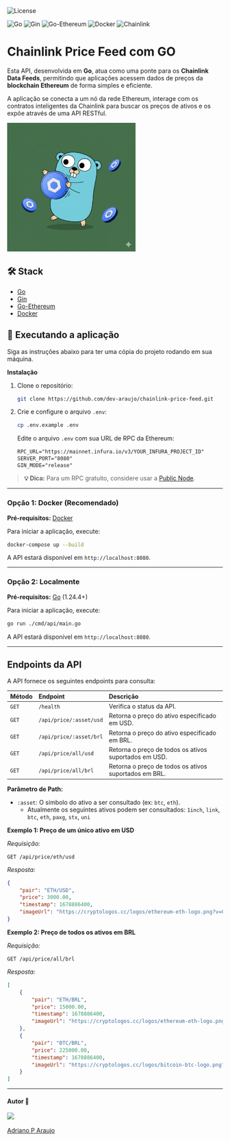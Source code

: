   
<img src="https://img.shields.io/static/v1?label=license&message=MIT&color=5965E0&labelColor=121214" alt="License">


  

<img src="https://img.shields.io/badge/Go-00ADD8?style=for-the-badge&logo=go&logoColor=white" alt="Go"> <img src="https://img.shields.io/badge/Gin-0077B5?style=for-the-badge&logo=gin&logoColor=white" alt="Gin"> <img src="https://img.shields.io/badge/Ethereum-3C3C3D?style=for-the-badge&logo=ethereum&logoColor=white" alt="Go-Ethereum"> <img src="https://img.shields.io/badge/Docker-2496ED?style=for-the-badge&logo=docker&logoColor=white" alt="Docker"> <img src="https://img.shields.io/badge/Chainlink-375BD2?style=for-the-badge&logo=chainlink&logoColor=white" alt="Chainlink">

# Chainlink Price Feed com GO

Esta API, desenvolvida em **Go**, atua como uma ponte para os **Chainlink Data Feeds**, permitindo que aplicações acessem dados de preços da **blockchain Ethereum** de forma simples e eficiente.

A aplicação se conecta a um nó da rede Ethereum, interage com os contratos inteligentes da Chainlink para buscar os preços de ativos e os expõe através de uma API RESTful.

<img src='./assets/gopher-link.png' width='300'>

## 🛠️ Stack

*   [Go](https://golang.org/)
*   [Gin](https://github.com/gin-gonic/gin)
*   [Go-Ethereum](https://github.com/ethereum/go-ethereum)
*   [Docker](https://www.docker.com/)

## 🚀 Executando a aplicação

Siga as instruções abaixo para ter uma cópia do projeto rodando em sua máquina.

**Instalação**

1.  Clone o repositório:
    ```sh
    git clone https://github.com/dev-araujo/chainlink-price-feed.git
    ```

2.  Crie e configure o arquivo `.env`:
    ```sh
    cp .env.example .env
    ```
    Edite o arquivo `.env` com sua URL de RPC da Ethereum:
    ```
    RPC_URL="https://mainnet.infura.io/v3/YOUR_INFURA_PROJECT_ID"
    SERVER_PORT="8080"
    GIN_MODE="release"
    ```
   > **💡 Dica:** Para um RPC gratuito, considere usar a [Public Node](https://ethereum.publicnode.com/).

---

### Opção 1: Docker (Recomendado)

**Pré-requisitos:** [Docker](https://docs.docker.com/get-docker/)

Para iniciar a aplicação, execute:
```sh
docker-compose up --build
```
A API estará disponível em `http://localhost:8080`.

---

### Opção 2: Localmente

**Pré-requisitos:** [Go](https://golang.org/doc/install) (1.24.4+)

Para iniciar a aplicação, execute:
```sh
go run ./cmd/api/main.go
```
A API estará disponível em `http://localhost:8080`.

---

## Endpoints da API

A API fornece os seguintes endpoints para consulta:

| Método | Endpoint                  | Descrição                                            |
| :----- | :------------------------ | :--------------------------------------------------- |
| `GET`  | `/health`                 | Verifica o status da API.                            |
| `GET`  | `/api/price/:asset/usd`   | Retorna o preço do ativo especificado em USD.        |
| `GET`  | `/api/price/:asset/brl`   | Retorna o preço do ativo especificado em BRL.        |
| `GET`  | `/api/price/all/usd`      | Retorna o preço de todos os ativos suportados em USD. |
| `GET`  | `/api/price/all/brl`      | Retorna o preço de todos os ativos suportados em BRL. |

**Parâmetro de Path:**

*   `:asset`: O símbolo do ativo a ser consultado (ex: `btc`, `eth`).
     - Atualmente os seguintes ativos podem ser consultados: `1inch`, `link`, `btc`, `eth`, `paxg`, `stx`, `uni`

**Exemplo 1: Preço de um único ativo em USD**

*Requisição:*
```http
GET /api/price/eth/usd
```

*Resposta:*
```json
{
    "pair": "ETH/USD",
    "price": 3000.00,
    "timestamp": 1678886400,
    "imageUrl": "https://cryptologos.cc/logos/ethereum-eth-logo.png?v=040"
}
```

**Exemplo 2: Preço de todos os ativos em BRL**

*Requisição:*
```http
GET /api/price/all/brl
```

*Resposta:*
```json
[
    {
        "pair": "ETH/BRL",
        "price": 15000.00,
        "timestamp": 1678886400,
        "imageUrl": "https://cryptologos.cc/logos/ethereum-eth-logo.png?v=040"
    },
    {
        "pair": "BTC/BRL",
        "price": 225000.00,
        "timestamp": 1678886400,
        "imageUrl": "https://cryptologos.cc/logos/bitcoin-btc-logo.png?v=040"
    }
]
```

---

#### Autor 👷

<img src="https://avatars.githubusercontent.com/u/97068163?v=4" width=120 />

[Adriano P Araujo](https://www.linkedin.com/in/araujocode/)
